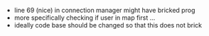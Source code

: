 
- line 69 (nice) in connection manager might have bricked prog
 - more specifically checking if user in map first ...
  - ideally code base should be changed so that this does not brick